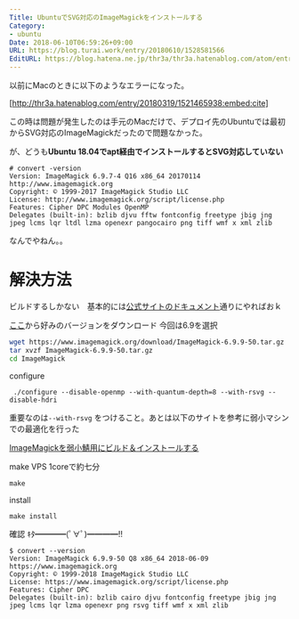 ```yaml
---
Title: UbuntuでSVG対応のImageMagickをインストールする
Category:
- ubuntu
Date: 2018-06-10T06:59:26+09:00
URL: https://blog.turai.work/entry/20180610/1528581566
EditURL: https://blog.hatena.ne.jp/thr3a/thr3a.hatenablog.com/atom/entry/17391345971652635765
---
```


以前にMacのときに以下のようなエラーになった。

[http://thr3a.hatenablog.com/entry/20180319/1521465938:embed:cite]

この時は問題が発生したのは手元のMacだけで、デプロイ先のUbuntuでは最初からSVG対応のImageMagickだったので問題なかった。

が、どうも**Ubuntu 18.04でapt経由でインストールするとSVG対応していない**

```
# convert -version
Version: ImageMagick 6.9.7-4 Q16 x86_64 20170114 http://www.imagemagick.org
Copyright: © 1999-2017 ImageMagick Studio LLC
License: http://www.imagemagick.org/script/license.php
Features: Cipher DPC Modules OpenMP 
Delegates (built-in): bzlib djvu fftw fontconfig freetype jbig jng jpeg lcms lqr ltdl lzma openexr pangocairo png tiff wmf x xml zlib
```

なんでやねん。。

# 解決方法

ビルドするしかない　基本的には[公式サイトのドキュメント](https://www.imagemagick.org/script/install-source.php)通りにやればおｋ

[ここ](https://www.imagemagick.org/download/)から好みのバージョンをダウンロード 今回は6.9を選択

```sh
wget https://www.imagemagick.org/download/ImageMagick-6.9.9-50.tar.gz
tar xvzf ImageMagick-6.9.9-50.tar.gz
cd ImageMagick
```

configure

```
 ./configure --disable-openmp --with-quantum-depth=8 --with-rsvg --disable-hdri
```

重要なのは`--with-rsvg` をつけること。あとは以下のサイトを参考に弱小マシンでの最適化を行った

[ImageMagickを弱小鯖用にビルド＆インストールする](https://gist.github.com/crakaC/9f8f33aa8179234b19148e602bc980f4)

make VPS 1coreで約七分

```
make
```

install 

```
make install
```

確認 ｷﾀ━━━━(ﾟ∀ﾟ)━━━━!!

```
$ convert --version
Version: ImageMagick 6.9.9-50 Q8 x86_64 2018-06-09 https://www.imagemagick.org
Copyright: © 1999-2018 ImageMagick Studio LLC
License: https://www.imagemagick.org/script/license.php
Features: Cipher DPC 
Delegates (built-in): bzlib cairo djvu fontconfig freetype jbig jng jpeg lcms lqr lzma openexr png rsvg tiff wmf x xml zlib
```
